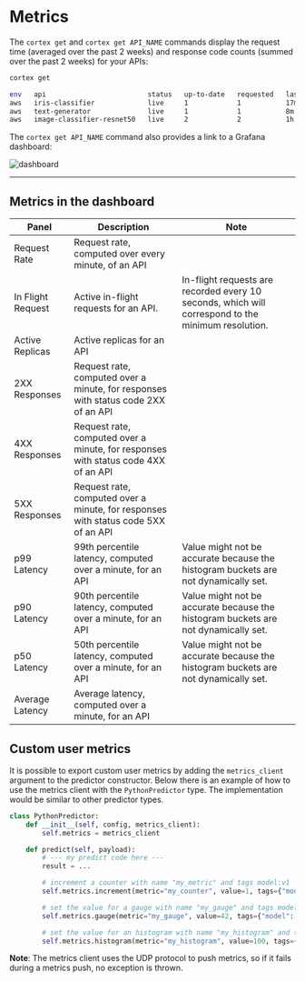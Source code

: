 # Metrics

The `cortex get` and `cortex get API_NAME` commands display the request time (averaged over the past 2 weeks) and
response code counts (summed over the past 2 weeks) for your APIs:

```bash
cortex get

env   api                         status   up-to-date   requested   last update   avg request   2XX
aws   iris-classifier             live     1            1           17m           24ms          1223
aws   text-generator              live     1            1           8m            180ms         433
aws   image-classifier-resnet50   live     2            2           1h            32ms          1121126
```

The `cortex get API_NAME` command also provides a link to a Grafana dashboard:

![dashboard](https://user-images.githubusercontent.com/7456627/107253455-9c6b7b80-6a36-11eb-8600-f36a7bab6d3b.png)

---

## Metrics in the dashboard

| Panel             | Description                                                                        | Note                                                                                               |
|-------------------|------------------------------------------------------------------------------------|----------------------------------------------------------------------------------------------------|
| Request Rate      | Request rate, computed over every minute, of an API                                |                                                                                                    |
| In Flight Request | Active in-flight requests for an API.                                              | In-flight requests are recorded every 10 seconds, which will correspond to the minimum resolution. |
| Active Replicas   | Active replicas for an API                                                         |                                                                                                    |
| 2XX Responses     | Request rate, computed over a minute, for responses with status code 2XX of an API |                                                                                                    |
| 4XX Responses     | Request rate, computed over a minute, for responses with status code 4XX of an API |                                                                                                    |
| 5XX Responses     | Request rate, computed over a minute, for responses with status code 5XX of an API |                                                                                                    |
| p99 Latency       | 99th percentile latency, computed over a minute, for an API                        | Value might not be accurate because the histogram buckets are not dynamically set.                 |
| p90 Latency       | 90th percentile latency, computed over a minute, for an API                        | Value might not be accurate because the histogram buckets are not dynamically set.                 |
| p50 Latency       | 50th percentile latency, computed over a minute, for an API                        | Value might not be accurate because the histogram buckets are not dynamically set.                 |
| Average Latency   | Average latency, computed over a minute, for an API                                |                                                                                                    |

## Custom user metrics

It is possible to export custom user metrics by adding the `metrics_client`
argument to the predictor constructor. Below there is an example of how to use the metrics client with
the `PythonPredictor` type. The implementation would be similar to other predictor types.

```python
class PythonPredictor:
    def __init__(self, config, metrics_client):
        self.metrics = metrics_client

    def predict(self, payload):
        # --- my predict code here ---
        result = ...

        # increment a counter with name "my_metric" and tags model:v1
        self.metrics.increment(metric="my_counter", value=1, tags={"model": "v1"})

        # set the value for a gauge with name "my_gauge" and tags model:v1
        self.metrics.gauge(metric="my_gauge", value=42, tags={"model": "v1"})

        # set the value for an histogram with name "my_histogram" and tags model:v1
        self.metrics.histogram(metric="my_histogram", value=100, tags={"model": "v1"})
```

**Note**: The metrics client uses the UDP protocol to push metrics, so if it fails during a metrics push, no exception is thrown.
